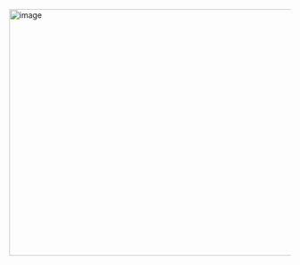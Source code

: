 <img width="957" height="442" alt="image" src="https://github.com/user-attachments/assets/cbc05b0c-d7a0-4fb8-a1a3-79d211abc473" />
